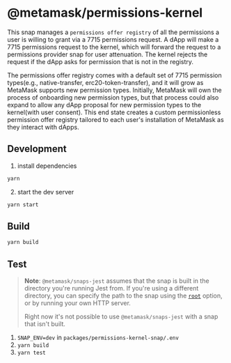 # @metamask/permissions-kernel

This snap manages a `permissions offer registry` of all the permissions a user is willing to grant via a 7715 permissions request. A dApp will make a 7715 permissions request to the kernel, which will forward the request to a permissions provider snap for user attenuation. The kernel rejects the request if the dApp asks for permission that is not in the registry.

The permissions offer registry comes with a default set of 7715 permission types(e.g., native-transfer, erc20-token-transfer), and it will grow as MetaMask supports new permission types. Initially, MetaMask will own the process of onboarding new permission types, but that process could also expand to allow any dApp proposal for new permission types to the kernel(with user consent). This end state creates a custom permissionless permission offer registry tailored to each user's installation of MetaMask as they interact with dApps.

## Development

1. install dependencies

```bash
yarn
```

2. start the dev server

```bash
yarn start
```

## Build

```bash
yarn build
```

## Test

> **Note**: `@metamask/snaps-jest` assumes that the snap is built in the
> directory you're running Jest from. If you're using a different directory,
> you can specify the path to the snap using the [`root`](#options) option, or
> by running your own HTTP server.
>
> Right now it's not possible to use `@metamask/snaps-jest` with a snap that
> isn't built.

1. `SNAP_ENV=dev` in `packages/permissions-kernel-snap/.env`
2. `yarn build`
3. `yarn test`
